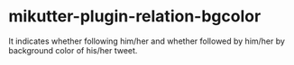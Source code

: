 mikutter-plugin-relation-bgcolor
================================

It indicates whether following him/her and whether followed by him/her by background color of his/her tweet.